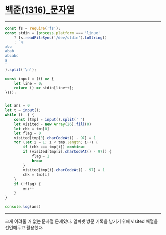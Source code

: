 # [백준(1316)_문자열](https://www.acmicpc.net/problem/1316)

---

```javascript
const fs = require('fs');
const stdin = (process.platform === 'linux'
    ? fs.readFileSync('/dev/stdin').toString()
    : `4
aba
abab
abcabc
a
`
).split('\n');

const input = (() => {
    let line = 0;
    return () => stdin[line++];
})();


let ans = 0
let t = input();
while (t--) {
    const [tmp] = input().split(' ')
    let visited = new Array(26).fill(0)
    let chk = tmp[0]
    let flag = 0
    visited[tmp[0].charCodeAt() - 97] = 1
    for (let i = 1; i < tmp.length; i++) {
        if (chk === tmp[i]) continue
        if (visited[tmp[i].charCodeAt() - 97]) {
            flag = 1
            break
        }
        visited[tmp[i].charCodeAt() - 97] = 1
        chk = tmp[i]
    }
    if (!flag) {
        ans++
    }
}

console.log(ans)
```

---

크게 어려울 거 없는 문자열 문제였다. 알파벳 방문 기록을 남기기 위해 visited 배열을 선언해두고 활용했다.